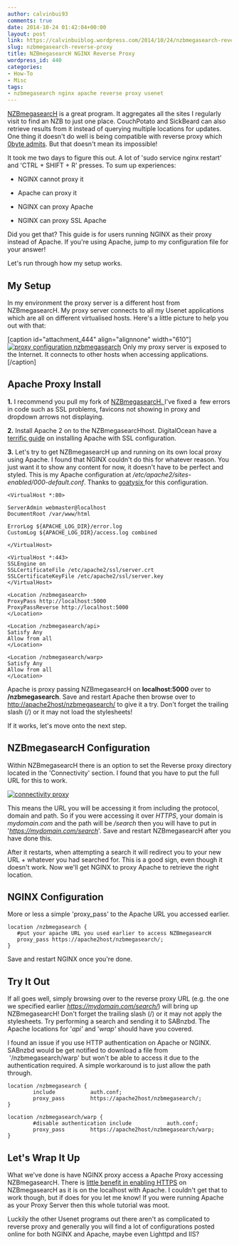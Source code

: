 ```yaml
---
author: calvinbui93
comments: true
date: 2014-10-24 01:42:04+00:00
layout: post
link: https://calvinbuiblog.wordpress.com/2014/10/24/nzbmegasearch-reverse-proxy/
slug: nzbmegasearch-reverse-proxy
title: NZBmegasearcH NGINX Reverse Proxy
wordpress_id: 440
categories:
- How-To
- Misc
tags:
- nzbmegasearch nginx apache reverse proxy usenet
---
```


[NZBmegasearcH](http://pillone.github.io/usntssearch/) is a great program. It aggregates all the sites I regularly visit to find an NZB to just one place. CouchPotato and SickBeard can also retrieve results from it instead of querying multiple locations for updates. One thing it doesn't do well is being compatible with reverse proxy which [0byte admits](https://github.com/pillone/usntssearch/issues/91#issuecomment-27147551). But that doesn't mean its impossible!

<!-- more -->

It took me two days to figure this out. A lot of 'sudo service nginx restart' and 'CTRL + SHIFT + R' presses. To sum up experiences:



	
  * NGINX cannot proxy it

	
  * Apache can proxy it

	
  * NGINX can proxy Apache

	
  * NGINX can proxy SSL Apache


Did you get that? This guide is for users running NGINX as their proxy instead of Apache. If you're using Apache, jump to my configuration file for your answer!

Let's run through how my setup works.


## My Setup


In my environment the proxy server is a different host from NZBmegasearcH. My proxy server connects to all my Usenet applications which are all on different virtualised hosts. Here's a little picture to help you out with that:

[caption id="attachment_444" align="alignnone" width="610"][![proxy configuration nzbmegasearch](http://calvinbuiblog.files.wordpress.com/2014/10/capture5.png)](http://calvinbuiblog.files.wordpress.com/2014/10/capture5.png) Only my proxy server is exposed to the Internet. It connects to other hosts when accessing applications.[/caption]


## Apache Proxy Install


**1.** I recommend you pull my fork of [NZBmegasearcH. ](https://github.com/calvinbui/usntssearch)I've fixed a  few errors in code such as SSL problems, favicons not showing in proxy and dropdown arrows not displaying.

**2.** Install Apache 2 on to the NZBmegasearcHhost. DigitalOcean have a [terrific guide](https://www.digitalocean.com/community/tutorials/how-to-set-up-apache-with-a-free-signed-ssl-certificate-on-a-vps) on installing Apache with SSL configuration.

**3.** Let's try to get NZBmegasearcH up and running on its own local proxy using Apache. I found that NGINX couldn't do this for whatever reason. You just want it to show any content for now, it doesn't have to be perfect and styled. This is my Apache configuration at _/etc/apache2/sites-enabled/000-default.conf_. Thanks to [goatysix ](http://www.reddit.com/r/usenet/comments/2cz2tk/nzbmegasearch_reverse_proxy/)for this configuration.

    
    <VirtualHost *:80>
    
    ServerAdmin webmaster@localhost
    DocumentRoot /var/www/html
    
    ErrorLog ${APACHE_LOG_DIR}/error.log
    CustomLog ${APACHE_LOG_DIR}/access.log combined
    
    </VirtualHost>
    
    <VirtualHost *:443>
    SSLEngine on
    SSLCertificateFile /etc/apache2/ssl/server.crt
    SSLCertificateKeyFile /etc/apache2/ssl/server.key
    </VirtualHost>
    
    <Location /nzbmegasearch>
    ProxyPass http://localhost:5000
    ProxyPassReverse http://localhost:5000
    </Location>
    
    <Location /nzbmegasearch/api>
    Satisfy Any
    Allow from all
    </Location>
    
    <Location /nzbmegasearch/warp>
    Satisfy Any
    Allow from all
    </Location>


Apache is proxy passing NZBmegasearcH on **localhost:5000** over to **/nzbmegasearch**. Save and restart Apache then browse over to [http://apache2host/nzbmegasearch/](http://apache2host/nzbmegasearch/) to give it a try. Don't forget the trailing slash (/) or it may not load the stylesheets!

If it works, let's move onto the next step.


## NZBmegasearcH Configuration


Within NZBmegasearcH there is an option to set the Reverse proxy directory located in the 'Connectivity' section. I found that you have to put the full URL for this to work.

[![connectivity proxy](http://calvinbuiblog.files.wordpress.com/2014/10/capture6.png)](http://calvinbuiblog.files.wordpress.com/2014/10/capture6.png)

This means the URL you will be accessing it from including the protocol, domain and path. So if you were accessing it over _HTTPS_, your domain is _mydomain.com_ and the path will be _/search_ then you will have to put in '_https://mydomain.com/search_'. Save and restart NZBmegasearcH after you have done this.

After it restarts, when attempting a search it will redirect you to your new URL + whatever you had searched for. This is a good sign, even though it doesn't work. Now we'll get NGINX to proxy Apache to retrieve the right location.


## NGINX Configuration


More or less a simple 'proxy_pass' to the Apache URL you accessed earlier.

    
    location /nzbmegasearch {
       #put your apache URL you used earlier to access NZBmegasearcH
       proxy_pass https://apache2host/nzbmegasearch/;
    }


Save and restart NGINX once you're done.


## Try It Out


If all goes well, simply browsing over to the reverse proxy URL (e.g. the one we specified earlier _https://mydomain.com/search/_) will bring up NZBmegasearcH! Don't forget the trailing slash (/) or it may not apply the stylesheets. Try performing a search and sending it to SABnzbd. The Apache locations for '_api'_ and '_wrap'_ should have you covered.

I found an issue if you use HTTP authentication on Apache or NGINX. SABnzbd would be get notified to download a file from  '/nzbmegasearch/warp' but won't be able to access it due to the authentication required. A simple workaround is to just allow the path through.

    
    location /nzbmegasearch {
            include           auth.conf;
            proxy_pass        https://apache2host/nzbmegasearch/;
    }
    
    location /nzbmegasearch/warp {
            #disable authentication include           auth.conf;
            proxy_pass        https://apache2host/nzbmegasearch/warp;
    }




## Let's Wrap It Up


What we've done is have NGINX proxy access a Apache Proxy accessing NZBmegasearcH. There is [little benefit in enabling HTTPS](http://security.stackexchange.com/questions/48892/is-there-a-benefit-to-having-ssl-connections-on-localhost) on NZBmegasearcH as it is on the localhost with Apache. I couldn't get that to work though, but if does for you let me know! If you were running Apache as your Proxy Server then this whole tutorial was moot.

Luckily the other Usenet programs out there aren't as complicated to reverse proxy and generally you will find a lot of configurations posted online for both NGINX and Apache, maybe even Lighttpd and IIS?
